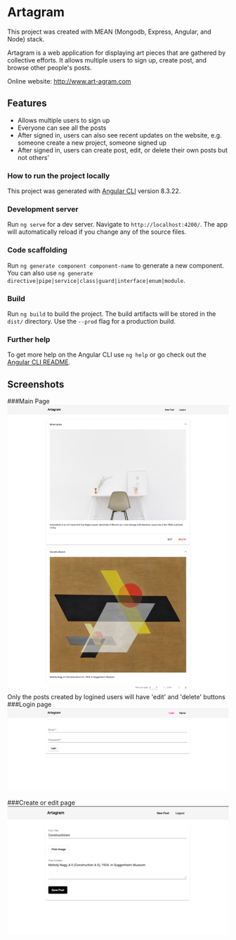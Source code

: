 # Artagram

This project was created with MEAN (Mongodb, Express, Angular, and Node) stack.

Artagram is a web application for displaying art pieces that are gathered by collective efforts. It allows multiple users to sign up, create post, and browse other people's posts.

Online website: http://www.art-agram.com

## Features
- Allows multiple users to sign up
- Everyone can see all the posts
- After signed in, users can also see recent updates on the website, e.g. someone create a new project, someone signed up
- After signed in, users can create post, edit, or delete their own posts but not others'

### How to run the project locally

This project was generated with [Angular CLI](https://github.com/angular/angular-cli) version 8.3.22.

### Development server

Run `ng serve` for a dev server. Navigate to `http://localhost:4200/`. The app will automatically reload if you change any of the source files.

### Code scaffolding

Run `ng generate component component-name` to generate a new component. You can also use `ng generate directive|pipe|service|class|guard|interface|enum|module`.

### Build

Run `ng build` to build the project. The build artifacts will be stored in the `dist/` directory. Use the `--prod` flag for a production build.

### Further help

To get more help on the Angular CLI use `ng help` or go check out the [Angular CLI README](https://github.com/angular/angular-cli/blob/master/README.md).

## Screenshots
###Main Page
![main page](public/artagram_main.png)
Only the posts created by logined users will have 'edit' and 'delete' buttons
<br>
###Login page
![login](public/artagram_login.png)

###Create or edit page
![create post](public/artagram_create.png)

